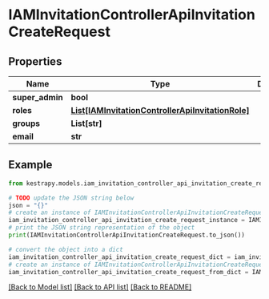 # IAMInvitationControllerApiInvitationCreateRequest


## Properties

Name | Type | Description | Notes
------------ | ------------- | ------------- | -------------
**super_admin** | **bool** |  | [optional] 
**roles** | [**List[IAMInvitationControllerApiInvitationRole]**](IAMInvitationControllerApiInvitationRole.md) |  | [optional] 
**groups** | **List[str]** |  | [optional] 
**email** | **str** |  | 

## Example

```python
from kestrapy.models.iam_invitation_controller_api_invitation_create_request import IAMInvitationControllerApiInvitationCreateRequest

# TODO update the JSON string below
json = "{}"
# create an instance of IAMInvitationControllerApiInvitationCreateRequest from a JSON string
iam_invitation_controller_api_invitation_create_request_instance = IAMInvitationControllerApiInvitationCreateRequest.from_json(json)
# print the JSON string representation of the object
print(IAMInvitationControllerApiInvitationCreateRequest.to_json())

# convert the object into a dict
iam_invitation_controller_api_invitation_create_request_dict = iam_invitation_controller_api_invitation_create_request_instance.to_dict()
# create an instance of IAMInvitationControllerApiInvitationCreateRequest from a dict
iam_invitation_controller_api_invitation_create_request_from_dict = IAMInvitationControllerApiInvitationCreateRequest.from_dict(iam_invitation_controller_api_invitation_create_request_dict)
```
[[Back to Model list]](../README.md#documentation-for-models) [[Back to API list]](../README.md#documentation-for-api-endpoints) [[Back to README]](../README.md)



